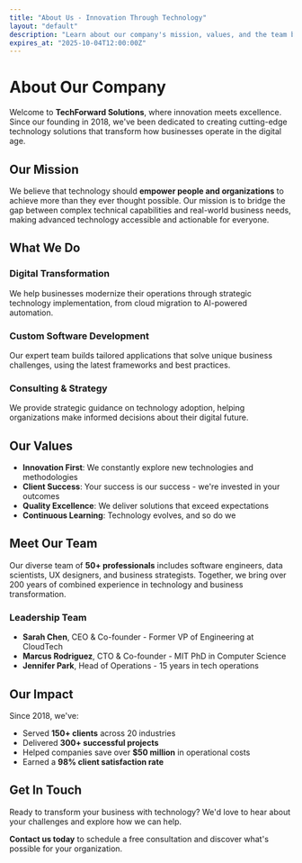 ```yaml
---
title: "About Us - Innovation Through Technology"
layout: "default"
description: "Learn about our company's mission, values, and the team behind our innovative solutions."
expires_at: "2025-10-04T12:00:00Z"
---
```


# About Our Company

Welcome to **TechForward Solutions**, where innovation meets excellence. Since our founding in 2018, we've been dedicated to creating cutting-edge technology solutions that transform how businesses operate in the digital age.

## Our Mission

We believe that technology should **empower people and organizations** to achieve more than they ever thought possible. Our mission is to bridge the gap between complex technical capabilities and real-world business needs, making advanced technology accessible and actionable for everyone.

## What We Do

### Digital Transformation
We help businesses modernize their operations through strategic technology implementation, from cloud migration to AI-powered automation.

### Custom Software Development
Our expert team builds tailored applications that solve unique business challenges, using the latest frameworks and best practices.

### Consulting & Strategy
We provide strategic guidance on technology adoption, helping organizations make informed decisions about their digital future.

## Our Values

- **Innovation First**: We constantly explore new technologies and methodologies
- **Client Success**: Your success is our success - we're invested in your outcomes
- **Quality Excellence**: We deliver solutions that exceed expectations
- **Continuous Learning**: Technology evolves, and so do we

## Meet Our Team

Our diverse team of **50+ professionals** includes software engineers, data scientists, UX designers, and business strategists. Together, we bring over 200 years of combined experience in technology and business transformation.

### Leadership Team
- **Sarah Chen**, CEO & Co-founder - Former VP of Engineering at CloudTech
- **Marcus Rodriguez**, CTO & Co-founder - MIT PhD in Computer Science
- **Jennifer Park**, Head of Operations - 15 years in tech operations

## Our Impact

Since 2018, we've:
- Served **150+ clients** across 20 industries
- Delivered **300+ successful projects**
- Helped companies save over **$50 million** in operational costs
- Earned a **98% client satisfaction rate**

## Get In Touch

Ready to transform your business with technology? We'd love to hear about your challenges and explore how we can help.

**Contact us today** to schedule a free consultation and discover what's possible for your organization.
